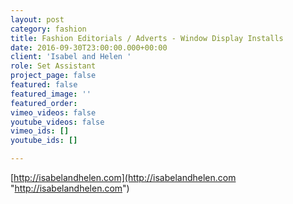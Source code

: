 ```yaml
---
layout: post
category: fashion
title: Fashion Editorials / Adverts - Window Display Installs
date: 2016-09-30T23:00:00.000+00:00
client: 'Isabel and Helen '
role: Set Assistant
project_page: false
featured: false
featured_image: ''
featured_order: 
vimeo_videos: false
youtube_videos: false
vimeo_ids: []
youtube_ids: []

---
```

[http://isabelandhelen.com](http://isabelandhelen.com "http://isabelandhelen.com")